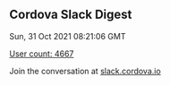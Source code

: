 ## Cordova Slack Digest
Sun, 31 Oct 2021 08:21:06 GMT

[User count: 4667](https://cordova.slack.com/)


Join the conversation at [slack.cordova.io](http://slack.cordova.io/)
